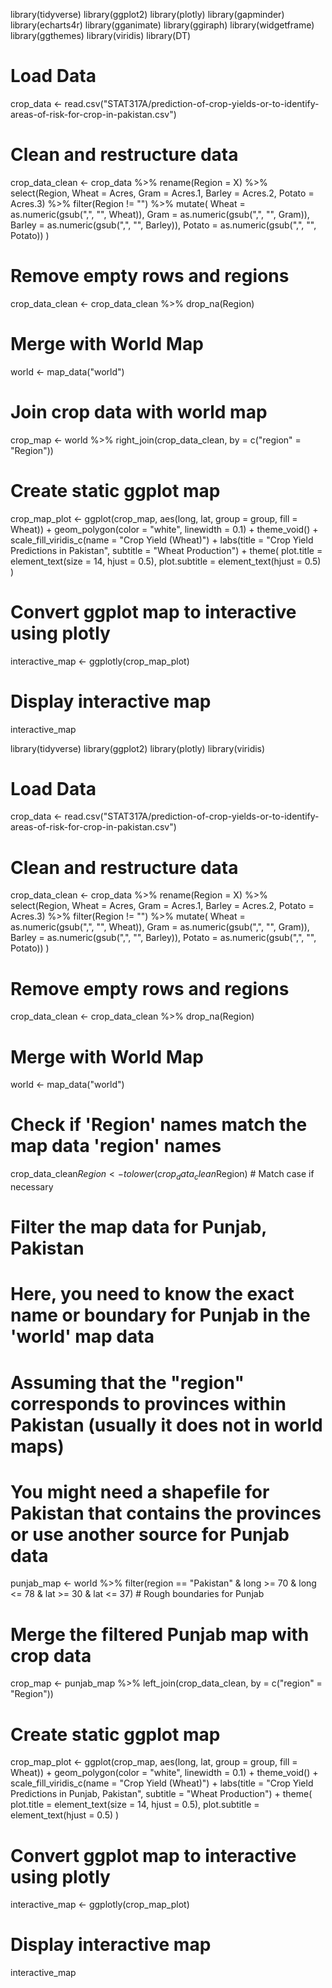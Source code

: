 library(tidyverse)
library(ggplot2)
library(plotly)
library(gapminder)
library(echarts4r)
library(gganimate)
library(ggiraph)
library(widgetframe)
library(ggthemes)
library(viridis)
library(DT)

# Load Data
crop_data <- read.csv("STAT317A/prediction-of-crop-yields-or-to-identify-areas-of-risk-for-crop-in-pakistan.csv")

# Clean and restructure data
crop_data_clean <- crop_data %>% 
  rename(Region = X) %>% 
  select(Region, Wheat = Acres, Gram = Acres.1, Barley = Acres.2, Potato = Acres.3) %>% 
  filter(Region != "") %>% 
  mutate(
    Wheat = as.numeric(gsub(",", "", Wheat)),
    Gram = as.numeric(gsub(",", "", Gram)),
    Barley = as.numeric(gsub(",", "", Barley)),
    Potato = as.numeric(gsub(",", "", Potato))
  )

# Remove empty rows and regions
crop_data_clean <- crop_data_clean %>% drop_na(Region)

# Merge with World Map
world <- map_data("world")

# Join crop data with world map
crop_map <- world %>% 
  right_join(crop_data_clean, by = c("region" = "Region"))

# Create static ggplot map
crop_map_plot <- ggplot(crop_map, aes(long, lat, group = group, fill = Wheat)) + 
  geom_polygon(color = "white", linewidth = 0.1) + 
  theme_void() + 
  scale_fill_viridis_c(name = "Crop Yield (Wheat)") + 
  labs(title = "Crop Yield Predictions in Pakistan", subtitle = "Wheat Production") + 
  theme(
    plot.title = element_text(size = 14, hjust = 0.5),
    plot.subtitle = element_text(hjust = 0.5)
  )

# Convert ggplot map to interactive using plotly
interactive_map <- ggplotly(crop_map_plot)

# Display interactive map
interactive_map


library(tidyverse)
library(ggplot2)
library(plotly)
library(viridis)

# Load Data
crop_data <- read.csv("STAT317A/prediction-of-crop-yields-or-to-identify-areas-of-risk-for-crop-in-pakistan.csv")

# Clean and restructure data
crop_data_clean <- crop_data %>% 
  rename(Region = X) %>% 
  select(Region, Wheat = Acres, Gram = Acres.1, Barley = Acres.2, Potato = Acres.3) %>% 
  filter(Region != "") %>% 
  mutate(
    Wheat = as.numeric(gsub(",", "", Wheat)),
    Gram = as.numeric(gsub(",", "", Gram)),
    Barley = as.numeric(gsub(",", "", Barley)),
    Potato = as.numeric(gsub(",", "", Potato))
  )

# Remove empty rows and regions
crop_data_clean <- crop_data_clean %>% drop_na(Region)

# Merge with World Map
world <- map_data("world")

# Check if 'Region' names match the map data 'region' names
crop_data_clean$Region <- tolower(crop_data_clean$Region)  # Match case if necessary

# Filter the map data for Punjab, Pakistan
# Here, you need to know the exact name or boundary for Punjab in the 'world' map data
# Assuming that the "region" corresponds to provinces within Pakistan (usually it does not in world maps)
# You might need a shapefile for Pakistan that contains the provinces or use another source for Punjab data
punjab_map <- world %>% 
  filter(region == "Pakistan" & long >= 70 & long <= 78 & lat >= 30 & lat <= 37)  # Rough boundaries for Punjab

# Merge the filtered Punjab map with crop data
crop_map <- punjab_map %>% 
  left_join(crop_data_clean, by = c("region" = "Region"))

# Create static ggplot map
crop_map_plot <- ggplot(crop_map, aes(long, lat, group = group, fill = Wheat)) +
  geom_polygon(color = "white", linewidth = 0.1) +
  theme_void() +
  scale_fill_viridis_c(name = "Crop Yield (Wheat)") +
  labs(title = "Crop Yield Predictions in Punjab, Pakistan", subtitle = "Wheat Production") +
  theme(
    plot.title = element_text(size = 14, hjust = 0.5),
    plot.subtitle = element_text(hjust = 0.5)
  )

# Convert ggplot map to interactive using plotly
interactive_map <- ggplotly(crop_map_plot)

# Display interactive map
interactive_map




